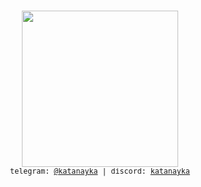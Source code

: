 <p align="center">
  <!-- <img src="https://github.com/katanayka/katanayka/blob/main/funny_pictures/asuka.gif" width="250"/> <br> -->
    <br>
  <img src="https://i.playground.ru/p/J_GiBCQrlG6VHPuKHLyR2w.gif" width = "250"/> 
    <br>
  <samp><sub> telegram: <a href="https://t.me/katanayka">@katanayka</a> | discord: <a href="https://discord.com">katanayka</a> <sub></samp><br>
</p>
